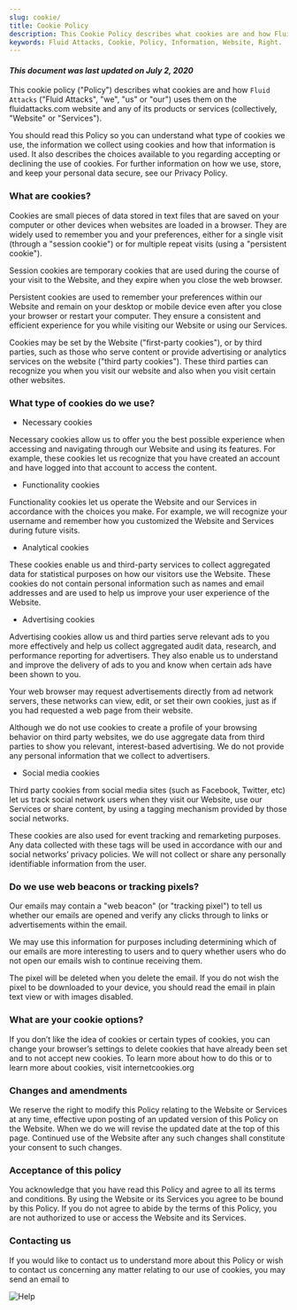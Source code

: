 ```yaml
---
slug: cookie/
title: Cookie Policy
description: This Cookie Policy describes what cookies are and how Fluid Attacks uses them on its website and any of its products or services.
keywords: Fluid Attacks, Cookie, Policy, Information, Website, Right.
---
```


#### *This document was last updated on July 2, 2020*

This cookie policy ("Policy") describes what cookies are and how `Fluid
Attacks` ("Fluid Attacks", "we", "us" or "our") uses them on the
fluidattacks.com website and any of its products or services
(collectively, "Website" or "Services").

You should read this Policy so you can understand what type of cookies
we use, the information we collect using cookies and how that
information is used. It also describes the choices available to you
regarding accepting or declining the use of cookies. For further
information on how we use, store, and keep your personal data secure,
see our Privacy Policy.

### What are cookies?

Cookies are small pieces of data stored in text files that are saved on
your computer or other devices when websites are loaded in a browser.
They are widely used to remember you and your preferences, either for a
single visit (through a "session cookie") or for multiple repeat visits
(using a "persistent cookie").

Session cookies are temporary cookies that are used during the course of
your visit to the Website, and they expire when you close the web
browser.

Persistent cookies are used to remember your preferences within our
Website and remain on your desktop or mobile device even after you close
your browser or restart your computer. They ensure a consistent and
efficient experience for you while visiting our Website or using our
Services.

Cookies may be set by the Website ("first-party cookies"), or by third
parties, such as those who serve content or provide advertising or
analytics services on the website ("third party cookies"). These third
parties can recognize you when you visit our website and also when you
visit certain other websites.

### What type of cookies do we use?

- Necessary cookies

Necessary cookies allow us to offer you the best possible experience
when accessing and navigating through our Website and using its
features. For example, these cookies let us recognize that you have
created an account and have logged into that account to access the
content.

- Functionality cookies

Functionality cookies let us operate the Website and our Services in
accordance with the choices you make. For example, we will recognize
your username and remember how you customized the Website and Services
during future visits.

- Analytical cookies

These cookies enable us and third-party services to collect aggregated
data for statistical purposes on how our visitors use the Website. These
cookies do not contain personal information such as names and email
addresses and are used to help us improve your user experience of the
Website.

- Advertising cookies

Advertising cookies allow us and third parties serve relevant ads to you
more effectively and help us collect aggregated audit data, research,
and performance reporting for advertisers. They also enable us to
understand and improve the delivery of ads to you and know when certain
ads have been shown to you.

Your web browser may request advertisements directly from ad network
servers, these networks can view, edit, or set their own cookies, just
as if you had requested a web page from their website.

Although we do not use cookies to create a profile of your browsing
behavior on third party websites, we do use aggregate data from third
parties to show you relevant, interest-based advertising. We do not
provide any personal information that we collect to advertisers.

- Social media cookies

Third party cookies from social media sites (such as Facebook, Twitter,
etc) let us track social network users when they visit our Website, use
our Services or share content, by using a tagging mechanism provided by
those social networks.

These cookies are also used for event tracking and remarketing purposes.
Any data collected with these tags will be used in accordance with our
and social networks’ privacy policies. We will not collect or share any
personally identifiable information from the user.

### Do we use web beacons or tracking pixels?

Our emails may contain a "web beacon" (or "tracking pixel") to tell us
whether our emails are opened and verify any clicks through to links or
advertisements within the email.

We may use this information for purposes including determining which of
our emails are more interesting to users and to query whether users who
do not open our emails wish to continue receiving them.

The pixel will be deleted when you delete the email. If you do not wish
the pixel to be downloaded to your device, you should read the email in
plain text view or with images disabled.

### What are your cookie options?

If you don’t like the idea of cookies or certain types of cookies, you
can change your browser’s settings to delete cookies that have already
been set and to not accept new cookies. To learn more about how to do
this or to learn more about cookies, visit internetcookies.org

### Changes and amendments

We reserve the right to modify this Policy relating to the Website or
Services at any time, effective upon posting of an updated version of
this Policy on the Website. When we do we will revise the updated date
at the top of this page. Continued use of the Website after any such
changes shall constitute your consent to such changes.

### Acceptance of this policy

You acknowledge that you have read this Policy and agree to all its
terms and conditions. By using the Website or its Services you agree to
be bound by this Policy. If you do not agree to abide by the terms of
this Policy, you are not authorized to use or access the Website and its
Services.

### Contacting us

If you would like to contact us to understand more about this Policy or
wish to contact us concerning any matter relating to our use of cookies,
you may send an email to

<div class="imgblock">

![Help](https://res.cloudinary.com/fluid-attacks/image/upload/c_scale,w_200/v1620228481/airs/advisories/help_usssdq.webp)

</div>
